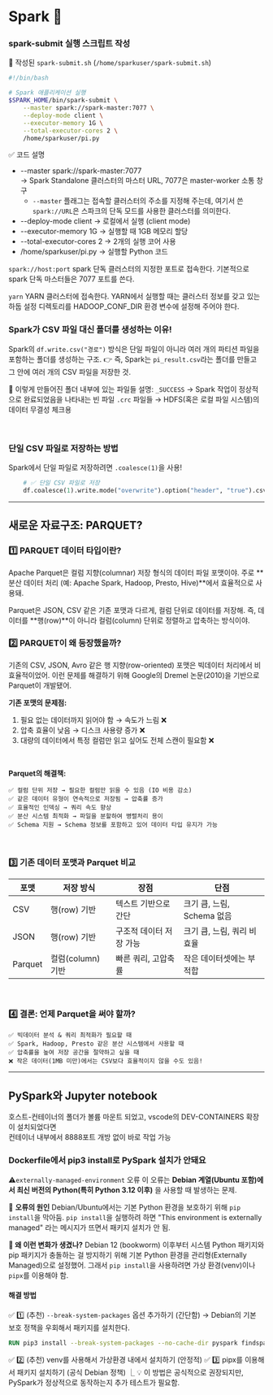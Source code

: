# Spark 🌠

### spark-submit 실행 스크립트 작성
🔹 작성된 `spark-submit.sh` (`/home/sparkuser/spark-submit.sh`)
```bash
#!/bin/bash

# Spark 애플리케이션 실행
$SPARK_HOME/bin/spark-submit \
    --master spark://spark-master:7077 \
    --deploy-mode client \
    --executor-memory 1G \
    --total-executor-cores 2 \
    /home/sparkuser/pi.py
```

✅ 코드 설명
* --master spark://spark-master:7077 <br>→ Spark Standalone 클러스터의 마스터 URL, 7077은 master-worker 소통 창구
  * `--master` 플래그는 접속할 클러스터의 주소를 지정해 주는데, 여기서 쓴 `spark://URL`은 스파크의 단독 모드를 사용한 클러스터를 의미한다.    
* --deploy-mode client → 로컬에서 실행 (client mode)
* --executor-memory 1G → 실행할 때 1GB 메모리 할당
* --total-executor-cores 2 → 2개의 실행 코어 사용
* /home/sparkuser/pi.py → 실행할 Python 코드

`spark://host:port`
spark 단독 클러스터의 지정한 포트로 접속한다. 기본적으로 spark 단독 마스터들은 7077 포트를 쓴다.

`yarn`
YARN 클러스터에 접속한다. YARN에서 실행할 때는 클러스터 정보를 갖고 있는 하둡 설정 디렉토리를 HADOOP_CONF_DIR 환경 변수에 설정해 주어야 한다.
<br>

### Spark가 CSV 파일 대신 폴더를 생성하는 이유!
Spark의 `df.write.csv("경로")` 방식은 단일 파일이 아니라 여러 개의 파티션 파일을 포함하는 폴더를 생성하는 구조.
👉 즉, Spark는 `pi_result.csv`라는 폴더를 만들고 그 안에 여러 개의 CSV 파일을 저장한 것.

📌 이렇게 만들어진 폴더 내부에 있는 파일들 설명:
`_SUCCESS` → Spark 작업이 정상적으로 완료되었음을 나타내는 빈 파일
`.crc` 파일들 → HDFS(혹은 로컬 파일 시스템)의 데이터 무결성 체크용

<br>

### 단일 CSV 파일로 저장하는 방법
Spark에서 단일 파일로 저장하려면 `.coalesce(1)`을 사용!
``` python
    # ✅ 단일 CSV 파일로 저장
    df.coalesce(1).write.mode("overwrite").option("header", "true").csv(output_dir)
```
---
## 새로운 자료구조: PARQUET?
### 1️⃣ PARQUET 데이터 타입이란?
Apache Parquet은 컬럼 지향(columnar) 저장 형식의 데이터 파일 포맷이야.
주로 **분산 데이터 처리 (예: Apache Spark, Hadoop, Presto, Hive)**에서 효율적으로 사용돼.

Parquet은 JSON, CSV 같은 기존 포맷과 다르게, 컬럼 단위로 데이터를 저장해.
즉, 데이터를 **행(row)**이 아니라 컬럼(column) 단위로 정렬하고 압축하는 방식이야.

### 2️⃣ PARQUET이 왜 등장했을까?
기존의 CSV, JSON, Avro 같은 행 지향(row-oriented) 포맷은 빅데이터 처리에서 비효율적이었어.
이런 문제를 해결하기 위해 Google의 Dremel 논문(2010)을 기반으로 Parquet이 개발됐어.

**기존 포맷의 문제점:**
1. 필요 없는 데이터까지 읽어야 함 → 속도가 느림 ❌
2. 압축 효율이 낮음 → 디스크 사용량 증가 ❌
3. 대량의 데이터에서 특정 컬럼만 읽고 싶어도 전체 스캔이 필요함 ❌
<br>

**Parquet의 해결책:**

    ✅ 컬럼 단위 저장 → 필요한 컬럼만 읽을 수 있음 (IO 비용 감소)
    ✅ 같은 데이터 유형이 연속적으로 저장됨 → 압축률 증가
    ✅ 효율적인 인덱싱 → 쿼리 속도 향상
    ✅ 분산 시스템 최적화 → 파일을 분할하여 병렬처리 용이
    ✅ Schema 지원 → Schema 정보를 포함하고 있어 데이터 타입 유지가 가능
<br>

### 3️⃣ 기존 데이터 포맷과 Parquet 비교
|포맷	|저장 방식	|장점	|단점   |
|---    |---        |---    |---    |
|CSV	|행(row) 기반	|텍스트 기반으로 간단	|크기 큼, 느림, Schema 없음|
|JSON	|행(row) 기반	|구조적 데이터 저장 가능	|크기 큼, 느림, 쿼리 비효율|
|Parquet|	컬럼(column) 기반	|빠른 쿼리, 고압축률	|작은 데이터셋에는 부적합|

<br>

### 4️⃣ 결론: 언제 Parquet을 써야 할까?
    ✅ 빅데이터 분석 & 쿼리 최적화가 필요할 때
    ✅ Spark, Hadoop, Presto 같은 분산 시스템에서 사용할 때
    ✅ 압축률을 높여 저장 공간을 절약하고 싶을 때
    ❌ 작은 데이터(1MB 미만)에서는 CSV보다 효율적이지 않을 수도 있음!

---
## PySpark와 Jupyter notebook
호스트-컨테이너의 폴더가 볼륨 마운트 되었고, vscode의 DEV-CONTAINERS 확장이 설치되었다면<br> 컨테이너 내부에서 8888포트 개방 없이 바로 작업 가능
<br>

### Dockerfile에서 pip3 install로 PySpark 설치가 안돼요
⚠️`externally-managed-environment` 오류
이 오류는 **Debian 계열(Ubuntu 포함)에서 최신 버전의 Python(특히 Python 3.12 이후)** 을 사용할 때 발생하는 문제.

📌 **오류의 원인**
Debian/Ubuntu에서는 기본 Python 환경을 보호하기 위해 `pip install`을 막아둠.
`pip install`을 실행하려 하면 "This environment is externally managed" 라는 메시지가 뜨면서 패키지 설치가 안 됨.

**📌 왜 이런 변화가 생겼나?**
Debian 12 (bookworm) 이후부터 시스템 Python 패키지와 pip 패키지가 충돌하는 걸 방지하기 위해 기본 Python 환경을 관리형(Externally Managed)으로 설정했어.
그래서 `pip install`을 사용하려면 가상 환경(venv)이나 `pipx`를 이용해야 함.
<br>

#### 해결 방법
✅ 1️⃣ (추천) `--break-system-packages` 옵션 추가하기 (간단함)
→ Debian의 기본 보호 정책을 우회해서 패키지를 설치한다.
```dockerfile
RUN pip3 install --break-system-packages --no-cache-dir pyspark findspark jupyter
```
✅ 2️⃣ (추천) venv를 사용해서 가상환경 내에서 설치하기 (안정적)
✅ 3️⃣ pipx를 이용해서 패키지 설치하기 (공식 Debian 정책)
⎿ 💡 이 방법은 공식적으로 권장되지만, PySpark가 정상적으로 동작하는지 추가 테스트가 필요함.
